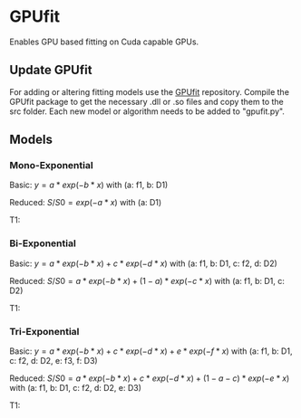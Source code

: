 # GPUfit

Enables GPU based fitting on Cuda capable GPUs.

## Update GPUfit

For adding or altering fitting models use the [GPUfit](https://github.com/darksim33/GPUfit) repository.
Compile the GPUfit package to get the necessary .dll or .so files and copy them to the src folder.
Each new model or algorithm needs to be added to "gpufit.py".

## Models

### Mono-Exponential

Basic:
$y = a*exp(-b*x)$ with (a: f1, b: D1)

Reduced:
$S/S0 = exp(-a*x)$ with (a: D1)

T1:

### Bi-Exponential

Basic:
$y = a*exp(-b*x) + c*exp(-d*x)$ with (a: f1, b: D1, c: f2, d: D2)

Reduced:
$S/S0 = a*exp(-b*x) + (1-a)*exp(-c*x)$ with (a: f1, b: D1, c: D2)

T1:

### Tri-Exponential

Basic:
$y = a*exp(-b*x) + c*exp(-d*x) + e*exp(-f*x)$ with (a: f1, b: D1, c: f2, d: D2, e: f3, f: D3)

Reduced:
$S/S0 = a*exp(-b*x) + c*exp(-d*x) + (1-a-c)*exp(-e*x)$ with (a: f1, b: D1, c: f2, d: D2, e: D3)

T1:
